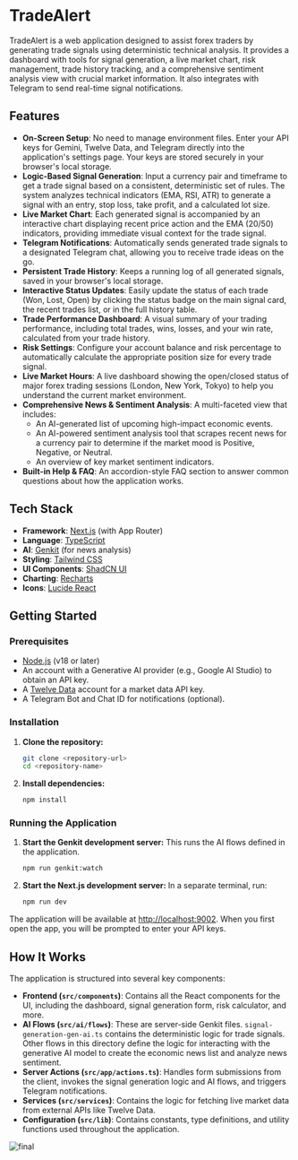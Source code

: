 
# TradeAlert

TradeAlert is a web application designed to assist forex traders by generating trade signals using deterministic technical analysis. It provides a dashboard with tools for signal generation, a live market chart, risk management, trade history tracking, and a comprehensive sentiment analysis view with crucial market information. It also integrates with Telegram to send real-time signal notifications.

## Features

- **On-Screen Setup**: No need to manage environment files. Enter your API keys for Gemini, Twelve Data, and Telegram directly into the application's settings page. Your keys are stored securely in your browser's local storage.
- **Logic-Based Signal Generation**: Input a currency pair and timeframe to get a trade signal based on a consistent, deterministic set of rules. The system analyzes technical indicators (EMA, RSI, ATR) to generate a signal with an entry, stop loss, take profit, and a calculated lot size.
- **Live Market Chart**: Each generated signal is accompanied by an interactive chart displaying recent price action and the EMA (20/50) indicators, providing immediate visual context for the trade signal.
- **Telegram Notifications**: Automatically sends generated trade signals to a designated Telegram chat, allowing you to receive trade ideas on the go.
- **Persistent Trade History**: Keeps a running log of all generated signals, saved in your browser's local storage.
- **Interactive Status Updates**: Easily update the status of each trade (Won, Lost, Open) by clicking the status badge on the main signal card, the recent trades list, or in the full history table.
- **Trade Performance Dashboard**: A visual summary of your trading performance, including total trades, wins, losses, and your win rate, calculated from your trade history.
- **Risk Settings**: Configure your account balance and risk percentage to automatically calculate the appropriate position size for every trade signal.
- **Live Market Hours**: A live dashboard showing the open/closed status of major forex trading sessions (London, New York, Tokyo) to help you understand the current market environment.
- **Comprehensive News & Sentiment Analysis**: A multi-faceted view that includes:
    - An AI-generated list of upcoming high-impact economic events.
    - An AI-powered sentiment analysis tool that scrapes recent news for a currency pair to determine if the market mood is Positive, Negative, or Neutral.
    - An overview of key market sentiment indicators.
- **Built-in Help & FAQ**: An accordion-style FAQ section to answer common questions about how the application works.

## Tech Stack

- **Framework**: [Next.js](https://nextjs.org/) (with App Router)
- **Language**: [TypeScript](https://www.typescriptlang.org/)
- **AI**: [Genkit](https://firebase.google.com/docs/genkit) (for news analysis)
- **Styling**: [Tailwind CSS](https://tailwindcss.com/)
- **UI Components**: [ShadCN UI](https://ui.shadcn.com/)
- **Charting**: [Recharts](https://recharts.org/)
- **Icons**: [Lucide React](https://lucide.dev/guide/packages/lucide-react)

## Getting Started

### Prerequisites

- [Node.js](https://nodejs.org/) (v18 or later)
- An account with a Generative AI provider (e.g., Google AI Studio) to obtain an API key.
- A [Twelve Data](https://twelvedata.com/) account for a market data API key.
- A Telegram Bot and Chat ID for notifications (optional).

### Installation

1.  **Clone the repository:**
    ```bash
    git clone <repository-url>
    cd <repository-name>
    ```

2.  **Install dependencies:**
    ```bash
    npm install
    ```

### Running the Application

1.  **Start the Genkit development server:**
    This runs the AI flows defined in the application.
    ```bash
    npm run genkit:watch
    ```

2.  **Start the Next.js development server:**
    In a separate terminal, run:
    ```bash
    npm run dev
    ```

The application will be available at [http://localhost:9002](http://localhost:9002). When you first open the app, you will be prompted to enter your API keys.

## How It Works

The application is structured into several key components:

- **Frontend (`src/components`)**: Contains all the React components for the UI, including the dashboard, signal generation form, risk calculator, and more.
- **AI Flows (`src/ai/flows`)**: These are server-side Genkit files. `signal-generation-gen-ai.ts` contains the deterministic logic for trade signals. Other flows in this directory define the logic for interacting with the generative AI model to create the economic news list and analyze news sentiment.
- **Server Actions (`src/app/actions.ts`)**: Handles form submissions from the client, invokes the signal generation logic and AI flows, and triggers Telegram notifications.
- **Services (`src/services`)**: Contains the logic for fetching live market data from external APIs like Twelve Data.
- **Configuration (`src/lib`)**: Contains constants, type definitions, and utility functions used throughout the application.

![final](https://storage.googleapis.com/aip-dev-user-id-0213ba43/46f6f96d-3575-4702-8d48-31628d7120a1.png)

```